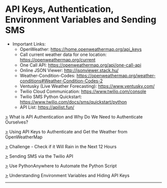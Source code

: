 # API Keys, Authentication, Environment Variables and Sending SMS

<!--  -->
* Important Links:<br>
  * OpenWeather: https://home.openweathermap.org/api_keys <br>
  * Call current weather data for one location: https://openweathermap.org/current <br>
  * One Call API: https://openweathermap.org/api/one-call-api <br>
  * Online JSON Viewer: http://jsonviewer.stack.hu/ <br>
  * Weather-Condition-Codes: https://openweathermap.org/weather-conditions#Weather-Condition-Codes-2 <br>
  * Ventusky (Live Weather Forecasting): https://www.ventusky.com/ <br>
  * Twilio Cloud Communication: https://www.twilio.com/console <br>
  * Twilio SMS Python Quickstart: https://www.twilio.com/docs/sms/quickstart/python <br>
  * API List: https://apilist.fun/ <br>
<!--
  * Pythonanywhere: https://www.pythonanywhere.com/user/Aniruddh482/ <br>
-->
<!--
  * How to get Twilio to work on Free accounts with the proxy (fixing requests ConnectonError in HTTPSConnectionPool): 
    https://help.pythonanywhere.com/pages/TwilioBehindTheProxy/
  * Environment variable: https://en.wikipedia.org/wiki/Environment_variable
-->

[>](https://github.com/Aniruddh-482/Python/blob/main/035/Rain_Alert.py) What is API Authentication and Why Do We Need to Authenticate Ourselves? <br>

[>](https://github.com/Aniruddh-482/Python/blob/main/035/Rain_Alert.py) Using API Keys to Authenticate and Get the Weather from OpenWeatherMap <br>

[>](https://github.com/Aniruddh-482/Python/blob/main/035/Rain_Alert.py) Challenge - Check if it Will Rain in the Next 12 Hours <br>

[>](https://github.com/Aniruddh-482/Python/blob/main/035/Rain_Alert.py) Sending SMS via the Twilio API <br>

[>](https://github.com/Aniruddh-482/Python/blob/main/035/Rain_Alert_on_Pythonanywhere.py) Use PythonAnywhere to Automate the Python Script <br>

[>](https://github.com/Aniruddh-482/Python/blob/main/035/Environment_Variables.py) Understanding Environment Variables and Hiding API Keys <br>
<hr>

